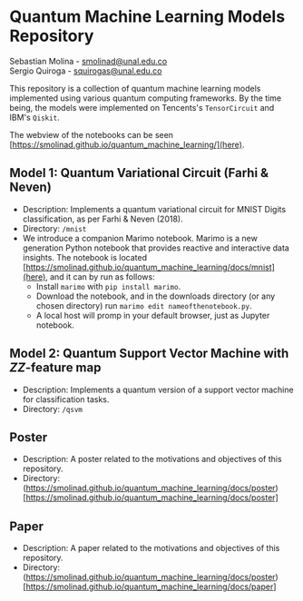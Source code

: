 # Quantum Machine Learning Models Repository

Sebastian Molina - [smolinad@unal.edu.co](mailto:smolinad@unal.edu.co)  
Sergio Quiroga - [squirogas@unal.edu.co](mailto:squirogasd@unal.edu.co)

This repository is a collection of quantum machine learning models implemented using various quantum computing frameworks. 
By the time being, the models were implemented on Tencents's `TensorCircuit` and IBM's `Qiskit`.

The webview of the notebooks can be seen [https://smolinad.github.io/quantum_machine_learning/](here).

## Model 1: Quantum Variational Circuit (Farhi & Neven)
- Description: Implements a quantum variational circuit for MNIST Digits classification, as per Farhi & Neven (2018).
- Directory: `/mnist`
- We introduce a companion Marimo notebook. Marimo is a new generation Python notebook that provides reactive and interactive data insights.
  The notebook is located [https://smolinad.github.io/quantum_machine_learning/docs/mnist](here), and it can by run as follows:
    + Install `marimo` with `pip install marimo`.
    + Download the notebook, and in the downloads directory (or any chosen directory) run `marimo edit nameofthenotebook.py`.
    + A local host will promp in your default browser, just as Jupyter notebook. 

## Model 2: Quantum Support Vector Machine with $ZZ$-feature map
- Description: Implements a quantum version of a support vector machine for classification tasks.
- Directory: `/qsvm`

## Poster 
- Description: A poster related to the motivations and objectives of this repository.
- Directory: (https://smolinad.github.io/quantum_machine_learning/docs/poster)[https://smolinad.github.io/quantum_machine_learning/docs/poster]
  
## Paper
- Description: A paper related to the motivations and objectives of this repository.
- Directory: (https://smolinad.github.io/quantum_machine_learning/docs/poster)[https://smolinad.github.io/quantum_machine_learning/docs/paper]
